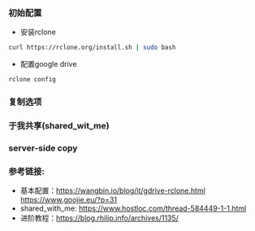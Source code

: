 ### 初始配置
* 安装rclone

```bash
curl https://rclone.org/install.sh | sudo bash
```

* 配置google drive

```bash
rclone config
```



### 复制选项

### 于我共享(shared_wit_me)

### server-side copy


### 参考链接:
* 基本配置：https://wangbin.io/blog/it/gdrive-rclone.html
         https://www.goojie.eu/?p=31
* shared_with_me: https://www.hostloc.com/thread-584449-1-1.html
* 进阶教程：https://blog.rhilip.info/archives/1135/
